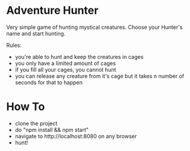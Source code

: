 # Adventure Hunter

Very simple game of hunting mystical creatures. Choose your Hunter's name and start hunting.

Rules:
- you're able to hunt and keep the creatures in cages
- you only have a limited amount of cages
- if you fill all your cages, you cannot hunt
- you can release any creature from it's cage but it takes n number of seconds for that to happen

# How To

- clone the project
- do "npm install && npm start"
- navigate to http://localhost:8080 on any browser
- hunt!

